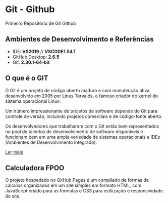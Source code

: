 # Git - Github
Primeiro Repositório de Git Github

## **Ambientes de Desenvolvimento e Referências**

* IDE:    **VS2019** // **VSCODE1.54.1**
* GitHub Desktop: **2.6.5**
* Git: **2.30.1-64-bit**

## O que é o GIT

O Git é um projeto de código aberto maduro e com manutenção ativa desenvolvido em 2005 por Linus Torvalds, o famoso criador do kernel do sistema operacional Linux. 

Um número impressionante de projetos de software depende do Git para controle de versão, incluindo projetos comerciais e de código-fonte aberto. 

Os desenvolvedores que trabalharam com o Git estão bem representados no pool de talentos de desenvolvimento de software disponíveis e funcionam bem em uma ampla variedade de sistemas operacionais e IDEs (Ambientes de Desenvolvimento Integrado).

[Ler mais](https://www.atlassian.com/br/git/tutorials/what-is-git)


## Calculadora FPOO

O projeto hospedado no GitHub Pages é um compilado de formas de calculos organizados em um site simples em formato HTML, com JavaScript criado para as fórmulas e CSS para estilização e responsividade do síte.

